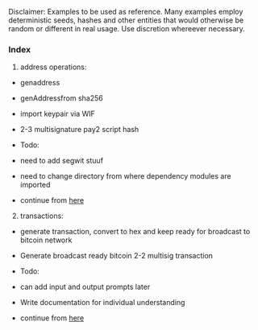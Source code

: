 Disclaimer:
Examples to be used as reference.
Many examples employ deterministic seeds, hashes and other entities that would otherwise be random or different in real usage.
Use discretion whereever necessary.


### Index
1. address operations:
  - genaddress
  - genAddressfrom sha256
  - import keypair via WIF
  - 2-3 multisignature pay2 script hash

  - Todo:
  - need to add segwit stuuf
  - need to change directory from where dependency modules are imported
  - continue from [here](https://github.com/bitcoinjs/bitcoinjs-lib/blob/5b0ccb6f68ed9189dc3e382d78e108046974910f/test/integration/addresses.js#L50)

2. transactions:
  - generate transaction, convert to hex and keep ready for broadcast to bitcoin network
  - Generate broadcast ready bitcoin 2-2 multisig transaction

  - Todo:
  - can add input and output prompts later
  - Write documentation for individual understanding
  - continue from [here](https://github.com/bitcoinjs/bitcoinjs-lib/blob/5b0ccb6f68ed9189dc3e382d78e108046974910f/test/integration/transactions.js#L45)
